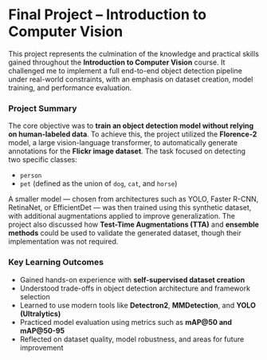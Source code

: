 # Final Project – Introduction to Computer Vision

This project represents the culmination of the knowledge and practical skills gained throughout the **Introduction to Computer Vision** course. It challenged me to implement a full end-to-end object detection pipeline under real-world constraints, with an emphasis on dataset creation, model training, and performance evaluation.

### Project Summary

The core objective was to **train an object detection model without relying on human-labeled data**. To achieve this, the project utilized the **Florence-2** model, a large vision-language transformer, to automatically generate annotations for the **Flickr image dataset**. The task focused on detecting two specific classes:  
- `person`  
- `pet` (defined as the union of `dog`, `cat`, and `horse`)

A smaller model — chosen from architectures such as YOLO, Faster R-CNN, RetinaNet, or EfficientDet — was then trained using this synthetic dataset, with additional augmentations applied to improve generalization. The project also discussed how **Test-Time Augmentations (TTA)** and **ensemble methods** could be used to validate the generated dataset, though their implementation was not required.

### Key Learning Outcomes
- Gained hands-on experience with **self-supervised dataset creation**
- Understood trade-offs in object detection architecture and framework selection
- Learned to use modern tools like **Detectron2**, **MMDetection**, and **YOLO (Ultralytics)**
- Practiced model evaluation using metrics such as **mAP@50 and mAP@50-95**
- Reflected on dataset quality, model robustness, and areas for future improvement
